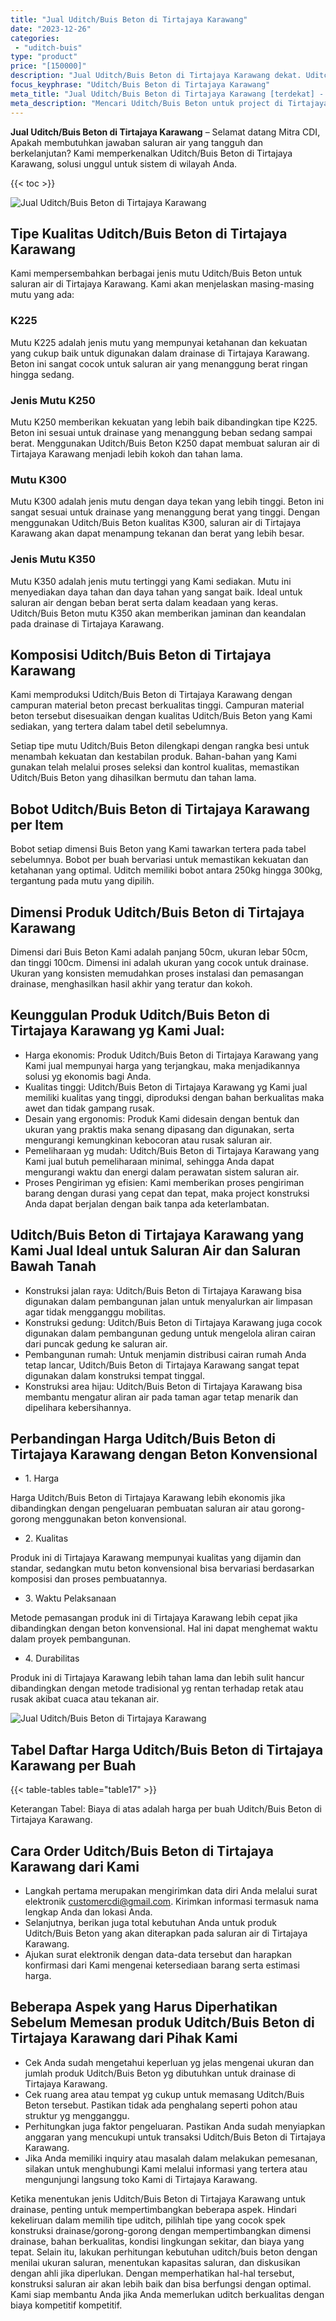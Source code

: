 ```yaml
---
title: "Jual Uditch/Buis Beton di Tirtajaya Karawang"
date: "2023-12-26"
categories:
 - "uditch-buis"
type: "product"
price: "[150000]"
description: "Jual Uditch/Buis Beton di Tirtajaya Karawang dekat. Uditch/Buis Beton ini sering dipakai dalam project konstruksi sebagai saluran pembuangan yang handal dan awet. Kontak kami untuk mendapatkan informasi lebih lanjut."
focus_keyphrase: "Uditch/Buis Beton di Tirtajaya Karawang"
meta_title: "Jual Uditch/Buis Beton di Tirtajaya Karawang [terdekat] - CDI"
meta_description: "Mencari Uditch/Buis Beton untuk project di Tirtajaya Karawang? Kami menawarkan Uditch/Buis Beton yang berkualitas untuk infrastruktur saluran pembuangan. Dapatkan penawaran terbaik sekarang."
---
```


**Jual Uditch/Buis Beton di Tirtajaya Karawang** – Selamat datang Mitra CDI, Apakah membutuhkan jawaban saluran air yang tangguh dan berkelanjutan? Kami memperkenalkan Uditch/Buis Beton di Tirtajaya Karawang, solusi unggul untuk sistem di wilayah Anda.

{{< toc >}}

![Jual Uditch/Buis Beton di Tirtajaya Karawang](/images/uditch-buis/uditch-beton-28.jpg)

## Tipe Kualitas Uditch/Buis Beton di Tirtajaya Karawang

Kami mempersembahkan berbagai jenis mutu Uditch/Buis Beton untuk saluran air di Tirtajaya Karawang. Kami akan menjelaskan masing-masing mutu yang ada:

### K225

Mutu K225 adalah jenis mutu yang mempunyai ketahanan dan kekuatan yang cukup baik untuk digunakan dalam drainase di Tirtajaya Karawang. Beton ini sangat cocok untuk saluran air yang menanggung berat ringan hingga sedang.

### Jenis Mutu K250

Mutu K250 memberikan kekuatan yang lebih baik dibandingkan tipe K225. Beton ini sesuai untuk drainase yang menanggung beban sedang sampai berat. Menggunakan Uditch/Buis Beton K250 dapat membuat saluran air di Tirtajaya Karawang menjadi lebih kokoh dan tahan lama.

### Mutu K300

Mutu K300 adalah jenis mutu dengan daya tekan yang lebih tinggi. Beton ini sangat sesuai untuk drainase yang menanggung berat yang tinggi. Dengan menggunakan Uditch/Buis Beton kualitas K300, saluran air di Tirtajaya Karawang akan dapat menampung tekanan dan berat yang lebih besar.

### Jenis Mutu K350

Mutu K350 adalah jenis mutu tertinggi yang Kami sediakan. Mutu ini menyediakan daya tahan dan daya tahan yang sangat baik. Ideal untuk saluran air dengan beban berat serta dalam keadaan yang keras. Uditch/Buis Beton mutu K350 akan memberikan jaminan dan keandalan pada drainase di Tirtajaya Karawang.

## Komposisi Uditch/Buis Beton di Tirtajaya Karawang

Kami memproduksi Uditch/Buis Beton di Tirtajaya Karawang dengan campuran material beton precast berkualitas tinggi. Campuran material beton tersebut disesuaikan dengan kualitas Uditch/Buis Beton yang Kami sediakan, yang tertera dalam tabel detil sebelumnya.

Setiap tipe mutu Uditch/Buis Beton dilengkapi dengan rangka besi untuk menambah kekuatan dan kestabilan produk. Bahan-bahan yang Kami gunakan telah melalui proses seleksi dan kontrol kualitas, memastikan Uditch/Buis Beton yang dihasilkan bermutu dan tahan lama.

## Bobot Uditch/Buis Beton di Tirtajaya Karawang per Item

Bobot setiap dimensi Buis Beton yang Kami tawarkan tertera pada tabel sebelumnya. Bobot per buah bervariasi untuk memastikan kekuatan dan ketahanan yang optimal. Uditch memiliki bobot antara 250kg hingga 300kg, tergantung pada mutu yang dipilih.

## Dimensi Produk Uditch/Buis Beton di Tirtajaya Karawang

Dimensi dari Buis Beton Kami adalah panjang 50cm, ukuran lebar 50cm, dan tinggi 100cm. Dimensi ini adalah ukuran yang cocok untuk drainase. Ukuran yang konsisten memudahkan proses instalasi dan pemasangan drainase, menghasilkan hasil akhir yang teratur dan kokoh.

## Keunggulan Produk Uditch/Buis Beton di Tirtajaya Karawang yg Kami Jual:

*   Harga ekonomis: Produk Uditch/Buis Beton di Tirtajaya Karawang yang Kami jual mempunyai harga yang terjangkau, maka menjadikannya solusi yg ekonomis bagi Anda.
*   Kualitas tinggi: Uditch/Buis Beton di Tirtajaya Karawang yg Kami jual memiliki kualitas yang tinggi, diproduksi dengan bahan berkualitas maka awet dan tidak gampang rusak.
*   Desain yang ergonomis: Produk Kami didesain dengan bentuk dan ukuran yang praktis maka senang dipasang dan digunakan, serta mengurangi kemungkinan kebocoran atau rusak saluran air.
*   Pemeliharaan yg mudah: Uditch/Buis Beton di Tirtajaya Karawang yang Kami jual butuh pemeliharaan minimal, sehingga Anda dapat mengurangi waktu dan energi dalam perawatan sistem saluran air.
*   Proses Pengiriman yg efisien: Kami memberikan proses pengiriman barang dengan durasi yang cepat dan tepat, maka project konstruksi Anda dapat berjalan dengan baik tanpa ada keterlambatan.

## Uditch/Buis Beton di Tirtajaya Karawang yang Kami Jual Ideal untuk Saluran Air dan Saluran Bawah Tanah

*   Konstruksi jalan raya: Uditch/Buis Beton di Tirtajaya Karawang bisa digunakan dalam pembangunan jalan untuk menyalurkan air limpasan agar tidak mengganggu mobilitas.
*   Konstruksi gedung: Uditch/Buis Beton di Tirtajaya Karawang juga cocok digunakan dalam pembangunan gedung untuk mengelola aliran cairan dari puncak gedung ke saluran air.
*   Pembangunan rumah: Untuk menjamin distribusi cairan rumah Anda tetap lancar, Uditch/Buis Beton di Tirtajaya Karawang sangat tepat digunakan dalam konstruksi tempat tinggal.
*   Konstruksi area hijau: Uditch/Buis Beton di Tirtajaya Karawang bisa membantu mengatur aliran air pada taman agar tetap menarik dan dipelihara kebersihannya.

## Perbandingan Harga Uditch/Buis Beton di Tirtajaya Karawang dengan Beton Konvensional

*   1\. Harga

Harga Uditch/Buis Beton di Tirtajaya Karawang lebih ekonomis jika dibandingkan dengan pengeluaran pembuatan saluran air atau gorong-gorong menggunakan beton konvensional.
*   2\. Kualitas

Produk ini di Tirtajaya Karawang mempunyai kualitas yang dijamin dan standar, sedangkan mutu beton konvensional bisa bervariasi berdasarkan komposisi dan proses pembuatannya.
*   3\. Waktu Pelaksanaan

Metode pemasangan produk ini di Tirtajaya Karawang lebih cepat jika dibandingkan dengan beton konvensional. Hal ini dapat menghemat waktu dalam proyek pembangunan.
*   4\. Durabilitas

Produk ini di Tirtajaya Karawang lebih tahan lama dan lebih sulit hancur dibandingkan dengan metode tradisional yg rentan terhadap retak atau rusak akibat cuaca atau tekanan air.

![Jual Uditch/Buis Beton di Tirtajaya Karawang](/images/uditch-buis/buis-beton-24.jpg)

## Tabel Daftar Harga Uditch/Buis Beton di Tirtajaya Karawang per Buah

{{< table-tables table="table17" >}}

Keterangan Tabel: Biaya di atas adalah harga per buah Uditch/Buis Beton di Tirtajaya Karawang.

## Cara Order Uditch/Buis Beton di Tirtajaya Karawang dari Kami

*   Langkah pertama merupakan mengirimkan data diri Anda melalui surat elektronik customercdi@gmail.com. Kirimkan informasi termasuk nama lengkap Anda dan lokasi Anda.
*   Selanjutnya, berikan juga total kebutuhan Anda untuk produk Uditch/Buis Beton yang akan diterapkan pada saluran air di Tirtajaya Karawang.
*   Ajukan surat elektronik dengan data-data tersebut dan harapkan konfirmasi dari Kami mengenai ketersediaan barang serta estimasi harga.

## Beberapa Aspek yang Harus Diperhatikan Sebelum Memesan produk Uditch/Buis Beton di Tirtajaya Karawang dari Pihak Kami

*   Cek Anda sudah mengetahui keperluan yg jelas mengenai ukuran dan jumlah produk Uditch/Buis Beton yg dibutuhkan untuk drainase di Tirtajaya Karawang.
*   Cek ruang area atau tempat yg cukup untuk memasang Uditch/Buis Beton tersebut. Pastikan tidak ada penghalang seperti pohon atau struktur yg mengganggu.
*   Perhitungkan juga faktor pengeluaran. Pastikan Anda sudah menyiapkan anggaran yang mencukupi untuk transaksi Uditch/Buis Beton di Tirtajaya Karawang.
*   Jika Anda memiliki inquiry atau masalah dalam melakukan pemesanan, silakan untuk menghubungi Kami melalui informasi yang tertera atau mengunjungi langsung toko Kami di Tirtajaya Karawang.

Ketika menentukan jenis Uditch/Buis Beton di Tirtajaya Karawang untuk drainase, penting untuk mempertimbangkan beberapa aspek. Hindari kekeliruan dalam memilih tipe uditch, pilihlah tipe yang cocok spek konstruksi drainase/gorong-gorong dengan mempertimbangkan dimensi drainase, bahan berkualitas, kondisi lingkungan sekitar, dan biaya yang tepat. Selain itu, lakukan perhitungan kebutuhan uditch/buis beton dengan menilai ukuran saluran, menentukan kapasitas saluran, dan diskusikan dengan ahli jika diperlukan. Dengan memperhatikan hal-hal tersebut, konstruksi saluran air akan lebih baik dan bisa berfungsi dengan optimal. Kami siap membantu Anda jika Anda memerlukan uditch berkualitas dengan biaya kompetitif kompetitif.